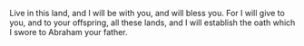 Live in this land, and I will be with you, and will bless you. For I will give to you, and to your offspring, all these lands, and I will establish the oath which I swore to Abraham your father.